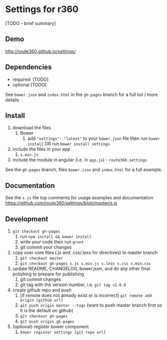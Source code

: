 # Settings for r360 

[TODO - brief summary]

## Demo
http://route360.github.io/settings/

## Dependencies
- required:
	[TODO]
- optional
	[TODO]

See `bower.json` and `index.html` in the `gh-pages` branch for a full list / more details

## Install
1. download the files
	1. Bower
		1. add `"settings": "latest"` to your `bower.json` file then run `bower install` OR run `bower install settings`
2. include the files in your app
	1. `s.min.js`
3. include the module in angular (i.e. in `app.js`) - `route360.settings`

See the `gh-pages` branch, files `bower.json` and `index.html` for a full example.


## Documentation
See the `s.js` file top comments for usage examples and documentation
https://github.com/route360/settings/blob/master/s.js


## Development

1. `git checkout gh-pages`
	1. run `npm install && bower install`
	2. write your code then run `grunt`
	3. git commit your changes
2. copy over core files (.js and .css/.less for directives) to master branch
	1. `git checkout master`
	2. `git checkout gh-pages s.js s.min.js s.less s.css s.min.css`
3. update README, CHANGELOG, bower.json, and do any other final polishing to prepare for publishing
	1. git commit changes
	2. git tag with the version number, i.e. `git tag v1.0.0`
4. create github repo and push
	1. [if remote does not already exist or is incorrect] `git remote add origin [github url]`
	2. `git push origin master --tags` (want to push master branch first so it is the default on github)
	3. `git checkout gh-pages`
	4. `git push origin gh-pages`
5. (optional) register bower component
	1. `bower register settings [git repo url]`
